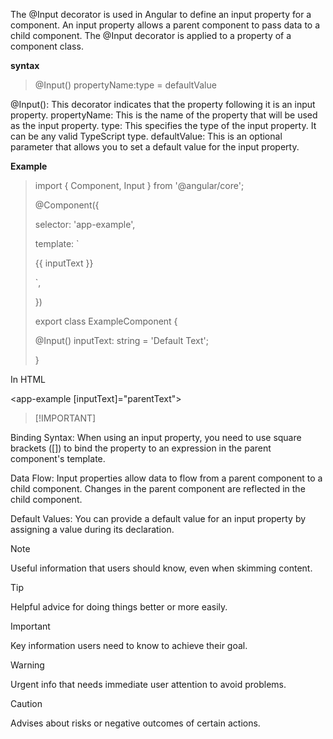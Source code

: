 The @Input decorator is used in Angular to define an input property for a component. 
An input property allows a parent component to pass data to a child component. 
The @Input decorator is applied to a property of a component class.

**syntax**

>@Input() propertyName:type = defaultValue
>

@Input(): This decorator indicates that the property following it is an input property.
propertyName: This is the name of the property that will be used as the input property.
type: This specifies the type of the input property. It can be any valid TypeScript type.
defaultValue: This is an optional parameter that allows you to set a default value for the input property.

**Example**

>import { Component, Input } from '@angular/core';
>
>@Component({
>
>  selector: 'app-example',
>
>  template: `
>
>    <p>{{ inputText }}</p>
>
>  `,
>
>})
>
>export class ExampleComponent {
>
>  @Input() inputText: string = 'Default Text';
>
>}

In HTML

<app-example [inputText]="parentText"></app-example>


>  [!IMPORTANT]
> 

Binding Syntax: When using an input property, you need to use square brackets ([]) to bind the property to an expression in the parent component's template.

Data Flow: Input properties allow data to flow from a parent component to a child component. Changes in the parent component are reflected in the child component.

Default Values: You can provide a default value for an input property by assigning a value during its declaration.


> [!NOTE]
> Useful information that users should know, even when skimming content.

> [!TIP]
> Helpful advice for doing things better or more easily.

> [!IMPORTANT]
> Key information users need to know to achieve their goal.

> [!WARNING]
> Urgent info that needs immediate user attention to avoid problems.

> [!CAUTION]
> Advises about risks or negative outcomes of certain actions.
